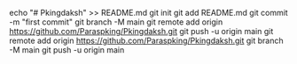 echo "# Pkingdaksh" >> README.md
git init
git add README.md
git commit -m "first commit"
git branch -M main
git remote add origin https://github.com/Paraspking/Pkingdaksh.git
git push -u origin main 
git remote add origin https://github.com/Paraspking/Pkingdaksh.git
git branch -M main
git push -u origin main
